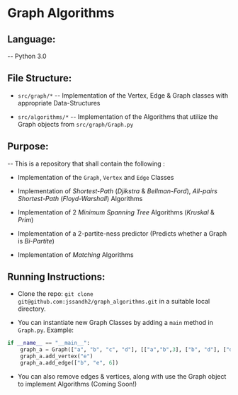# Graph Algorithms

## Language:
-- Python 3.0

## File Structure:
*  ```src/graph/*``` -- Implementation of the Vertex, Edge & Graph classes with appropriate Data-Structures

* ```src/algorithms/*``` -- Implementation of the Algorithms that utilize the Graph objects from ```src/graph/Graph.py```

## Purpose:
-- This is a repository that shall contain the following :

* Implementation of the ```Graph```, ```Vertex``` and ```Edge``` Classes

* Implementation of *Shortest-Path* (*Djikstra* & *Bellman-Ford*), *All-pairs Shortest-Path* (*Floyd-Warshall*) Algorithms

* Implementation of 2 *Minimum Spanning Tree* Algorithms (*Kruskal* & *Prim*)

* Implementation of a 2-partite-ness predictor (Predicts whether a Graph is *Bi-Partite*)

* Implementation of *Matching* Algorithms


## Running Instructions:
* Clone the repo: ``` git clone git@github.com:jssandh2/graph_algorithms.git ``` in a suitable local directory.

* You can instantiate new Graph Classes by adding a ```main``` method in ```Graph.py```. Example:
```Python
if __name__ == "__main__":
    graph_a = Graph(["a", "b", "c", "d"], [["a","b",3], ["b", "d"], ["d", "a", 2], ["a", "c", 5]])
    graph_a.add_vertex("e")
    graph_a.add_edge(["b", "e", 6])
```
* You can also remove edges & vertices, along with use the Graph object to implement Algorithms (Coming Soon!)
